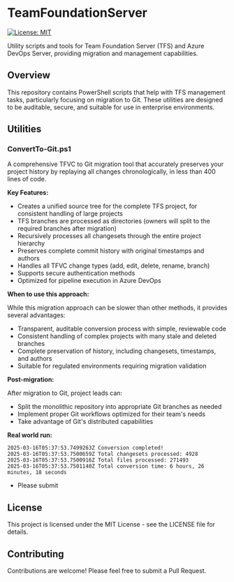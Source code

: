 # TeamFoundationServer

[![License: MIT](https://img.shields.io/badge/License-MIT-yellow.svg)](https://opensource.org/licenses/MIT)

Utility scripts and tools for Team Foundation Server (TFS) and Azure DevOps Server, providing migration and management capabilities.

## Overview

This repository contains PowerShell scripts that help with TFS management tasks, particularly focusing on migration to Git. These utilities are designed to be auditable, secure, and suitable for use in enterprise environments.

## Utilities

### ConvertTo-Git.ps1

A comprehensive TFVC to Git migration tool that accurately preserves your project history by replaying all changes chronologically, in less than 400 lines of code.

**Key Features:**

- Creates a unified source tree for the complete TFS project, for consistent handling of large projects
- TFS branches are processed as directories (owners will split to the required branches after migration)
- Recursively processes all changesets through the entire project hierarchy
- Preserves complete commit history with original timestamps and authors
- Handles all TFVC change types (add, edit, delete, rename, branch)
- Supports secure authentication methods
- Optimized for pipeline execution in Azure DevOps

**When to use this approach:**

While this migration approach can be slower than other methods, it provides several advantages:
- Transparent, auditable conversion process with simple, reviewable code
- Consistent handling of complex projects with many stale and deleted branches
- Complete preservation of history, including changesets, timestamps, and authors
- Suitable for regulated environments requiring migration validation

**Post-migration:**

After migration to Git, project leads can:
- Split the monolithic repository into appropriate Git branches as needed
- Implement proper Git workflows optimized for their team's needs
- Take advantage of Git's distributed capabilities


**Real world run:**
```code
2025-03-16T05:37:53.7499263Z Conversion completed!
2025-03-16T05:37:53.7500659Z Total changesets processed: 4928
2025-03-16T05:37:53.7500916Z Total files processed: 271493
2025-03-16T05:37:53.7501140Z Total conversion time: 6 hours, 26 minutes, 18 seconds
```
* Please submit 

## License

This project is licensed under the MIT License - see the LICENSE file for details.

## Contributing

Contributions are welcome! Please feel free to submit a Pull Request.